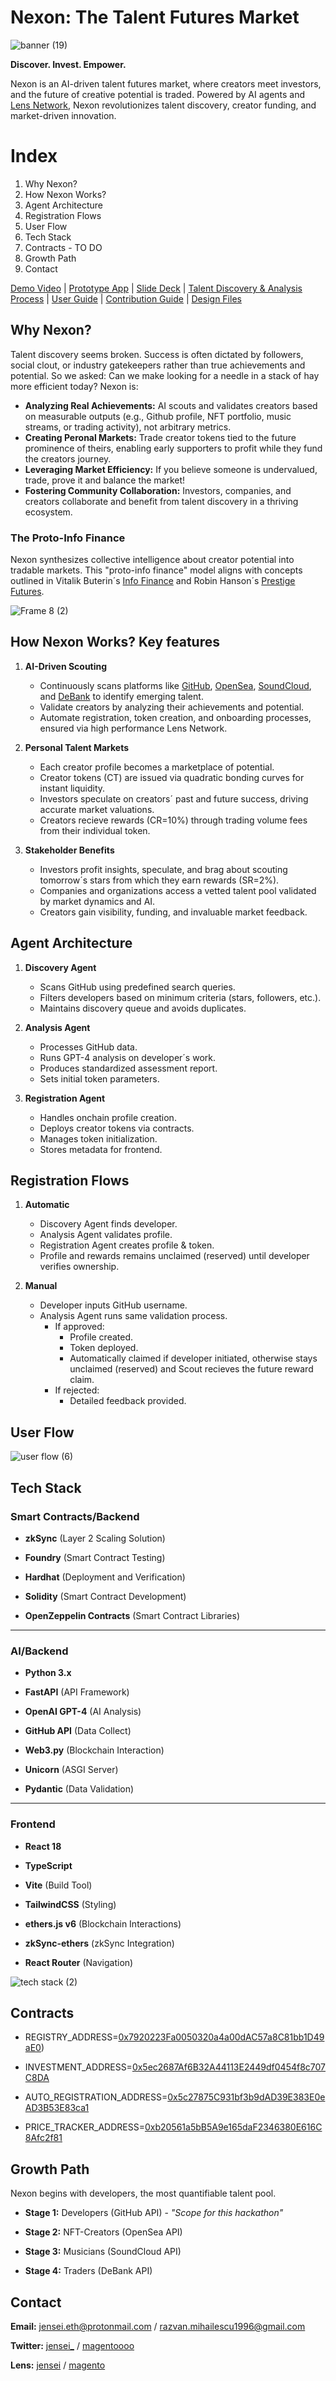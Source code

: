 # Nexon: The Talent Futures Market

![banner (19)](https://github.com/user-attachments/assets/6abb9ee9-8b39-4564-9bae-4aca8902effe)


**Discover. Invest. Empower.**

Nexon is an AI-driven talent futures market, where creators meet investors, and the future of creative potential is traded. Powered by AI agents and [Lens Network](https://lens.xyz), Nexon revolutionizes talent discovery, creator funding, and market-driven innovation.

# Index

1. Why Nexon?
2. How Nexon Works?
3. Agent Architecture
4. Registration Flows
5. User Flow
6. Tech Stack
7. Contracts - TO DO
8. Growth Path
9. Contact

[Demo Video](https://www.youtube.com/watch?v=tV97e4uJZD4) | [Prototype App](https://nexon-omega.vercel.app) | [Slide Deck](https://github.com/MihRazvan/talentfi/blob/main/docs/slide-deck.md) | [Talent Discovery & Analysis Process](https://github.com/MihRazvan/talentfi/blob/main/docs/td-ap.md) | [User Guide](https://github.com/MihRazvan/talentfi/blob/main/docs/user-guide.md) | [Contribution Guide](https://github.com/MihRazvan/talentfi/blob/main/docs/contribution-guide.md) | [Design Files](https://github.com/MihRazvan/talentfi/blob/main/docs/design-files.md)

## Why Nexon?

Talent discovery seems broken. Success is often dictated by followers, social clout, or industry gatekeepers rather than true achievements and potential. So we asked: Can we make looking for a needle in a stack of hay more efficient today? Nexon is:
- **Analyzing Real Achievements:** AI scouts and validates creators based on measurable outputs (e.g., Github profile, NFT portfolio, music streams, or trading activity), not arbitrary metrics.
- **Creating Peronal Markets:** Trade creator tokens tied to the future prominence of theirs, enabling early supporters to profit while they fund the creators journey.
- **Leveraging Market Efficiency:** If you believe someone is undervalued, trade, prove it and balance the market!
- **Fostering Community Collaboration:** Investors, companies, and creators collaborate and benefit from talent discovery in a thriving ecosystem.

### The Proto-Info Finance

Nexon synthesizes collective intelligence about creator potential into tradable markets. This "proto-info finance" model aligns with concepts outlined in Vitalik Buterin´s [Info Finance](https://vitalik.eth.limo/general/2024/11/09/infofinance.html) and Robin Hanson´s [Prestige Futures](https://www.overcomingbias.com/p/more-academic-prestige-futureshtml).

![Frame 8 (2)](https://github.com/user-attachments/assets/bad3f71f-d531-4e17-8848-ee19da63f16f)

## How Nexon Works? Key features

1. **AI-Driven Scouting**
   - Continuously scans platforms like [GitHub](https://github.com/github/rest-api-description), [OpenSea](https://docs.opensea.io/reference/api-overview), [SoundCloud](https://developers.soundcloud.com/docs/api/guide), and [DeBank](https://docs.cloud.debank.com/en) to identify emerging talent.
   - Validate creators by analyzing their achievements and potential.
   - Automate registration, token creation, and onboarding processes, ensured via high performance Lens Network.

3. **Personal Talent Markets**
   - Each creator profile becomes a marketplace of potential.
   - Creator tokens (CT) are issued via quadratic bonding curves for instant liquidity.
   - Investors speculate on creators´ past and future success, driving accurate market valuations.
   - Creators recieve rewards (CR=10%) through trading volume fees from their individual token.
  
4. **Stakeholder Benefits**
   - Investors profit insights, speculate, and brag about scouting tomorrow´s stars from which they earn rewards (SR=2%).
   - Companies and organizations access a vetted talent pool validated by market dynamics and AI.
   - Creators gain visibility, funding, and invaluable market feedback.
  
## Agent Architecture

1. **Discovery Agent**
   - Scans GitHub using predefined search queries.
   - Filters developers based on minimum criteria (stars, followers, etc.).
   - Maintains discovery queue and avoids duplicates.
  
2. **Analysis Agent**
   - Processes GitHub data.
   - Runs GPT-4 analysis on developer´s work.
   - Produces standardized assessment report.
   - Sets initial token parameters.

3. **Registration Agent**
   - Handles onchain profile creation.
   - Deploys creator tokens via contracts.
   - Manages token initialization.
   - Stores metadata for frontend.

## Registration Flows

1. **Automatic**
   - Discovery Agent finds developer.
   - Analysis Agent validates profile.
   - Registration Agent creates profile & token.
   - Profile and rewards remains unclaimed (reserved) until developer verifies ownership.

2. **Manual**
   - Developer inputs GitHub username.
   - Analysis Agent runs same validation process.
      - If approved:
          - Profile created.
          - Token deployed.
          - Automatically claimed if developer initiated, otherwise stays unclaimed (reserved) and Scout recieves the future reward claim.
      - If rejected:
          - Detailed feedback provided.

## User Flow

![user flow (6)](https://github.com/user-attachments/assets/4d848e3f-ec64-4439-a614-39225d6deb39)

## Tech Stack

### Smart Contracts/Backend

   - **zkSync** (Layer 2 Scaling Solution)

   - **Foundry** (Smart Contract Testing)

   - **Hardhat** (Deployment and Verification)

   - **Solidity** (Smart Contract Development)

   - **OpenZeppelin Contracts** (Smart Contract Libraries)

---

### AI/Backend

   - **Python 3.x**

   - **FastAPI** (API Framework)

   - **OpenAI GPT-4** (AI Analysis)

   - **GitHub API** (Data Collect)

   - **Web3.py** (Blockchain Interaction)

   - **Unicorn** (ASGI Server)

   - **Pydantic** (Data Validation)

---

### Frontend

   - **React 18**

   - **TypeScript**

   - **Vite** (Build Tool)

   - **TailwindCSS** (Styling)

   - **ethers.js v6** (Blockchain Interactions)

   - **zkSync-ethers** (zkSync Integration)

   - **React Router** (Navigation)

![tech stack (2)](https://github.com/user-attachments/assets/1314f0e8-a442-4d1a-9440-8e9d2e7401fe)

## Contracts

   - REGISTRY_ADDRESS=[0x7920223Fa0050320a4a00dAC57a8C81bb1D49aE0](https://testnet.lenscan.io/address/0x7920223Fa0050320a4a00dAC57a8C81bb1D49aE0))

   - INVESTMENT_ADDRESS=[0x5ec2687Af6B32A44113E2449df0454f8c707C8DA](https://testnet.lenscan.io/address/0x5ec2687Af6B32A44113E2449df0454f8c707C8DA)

   - AUTO_REGISTRATION_ADDRESS=[0x5c27875C931bf3b9dAD39E383E0eAD3B53E83ca1](https://testnet.lenscan.io/address/0x5c27875C931bf3b9dAD39E383E0eAD3B53E83ca1)

   - PRICE_TRACKER_ADDRESS=[0xb20561a5bB5A9e165daF2346380E616C8Afc2f81](https://testnet.lenscan.io/address/0xb20561a5bB5A9e165daF2346380E616C8Afc2f81)

## Growth Path

Nexon begins with developers, the most quantifiable talent pool.

   - **Stage 1:** Developers (GitHub API) - *"Scope for this hackathon"*

   - **Stage 2:** NFT-Creators (OpenSea API)

   - **Stage 3:** Musicians (SoundCloud API)

   - **Stage 4:** Traders (DeBank API)

## Contact

**Email:** jensei.eth@protonmail.com / razvan.mihailescu1996@gmail.com

**Twitter:** [jensei_](https://x.com/jensei_) / [magentoooo](https://x.com/magentoooo)

**Lens:** [jensei](https://www.lensfrens.xyz/jensei) / [magento](https://www.lensfrens.xyz/magento)
